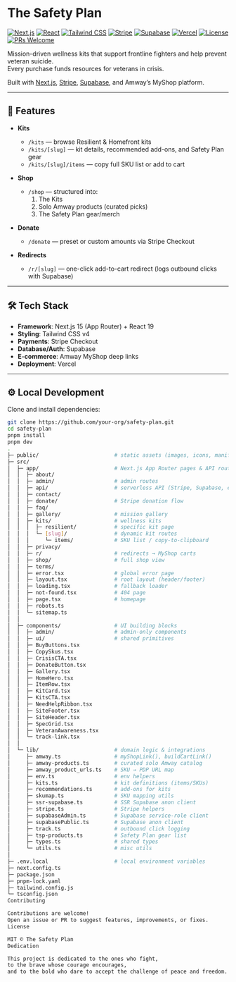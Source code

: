 # The Safety Plan

[![Next.js](https://img.shields.io/badge/Next.js-15-black?logo=next.js&logoColor=white)](https://nextjs.org)
[![React](https://img.shields.io/badge/React-19-20232a?logo=react)](https://react.dev)
[![Tailwind CSS](https://img.shields.io/badge/Tailwind%20CSS-v4-06B6D4?logo=tailwindcss&logoColor=white)](https://tailwindcss.com)
[![Stripe](https://img.shields.io/badge/Stripe-Checkout-635BFF?logo=stripe&logoColor=white)](https://stripe.com)
[![Supabase](https://img.shields.io/badge/Supabase-Database%20%26%20Auth-3ECF8E?logo=supabase&logoColor=white)](https://supabase.com)
[![Vercel](https://img.shields.io/badge/Deploy-Vercel-000000?logo=vercel&logoColor=white)](https://vercel.com)
[![License](https://img.shields.io/badge/License-MIT-yellow)](LICENSE)
[![PRs Welcome](https://img.shields.io/badge/PRs-welcome-brightgreen.svg)](https://github.com/your-org/safety-plan/pulls)

Mission-driven wellness kits that support frontline fighters and help prevent veteran suicide.  
Every purchase funds resources for veterans in crisis.  

Built with [Next.js](https://nextjs.org), [Stripe](https://stripe.com), [Supabase](https://supabase.com), and Amway’s MyShop platform.

---

## 🚀 Features

- **Kits**  
  - `/kits` — browse Resilient & Homefront kits  
  - `/kits/[slug]` — kit details, recommended add-ons, and Safety Plan gear  
  - `/kits/[slug]/items` — copy full SKU list or add to cart  

- **Shop**  
  - `/shop` — structured into:  
    1. The Kits  
    2. Solo Amway products (curated picks)  
    3. The Safety Plan gear/merch  

- **Donate**  
  - `/donate` — preset or custom amounts via Stripe Checkout  

- **Redirects**  
  - `/r/[slug]` — one-click add-to-cart redirect (logs outbound clicks with Supabase)

---

## 🛠 Tech Stack

- **Framework**: Next.js 15 (App Router) + React 19  
- **Styling**: Tailwind CSS v4  
- **Payments**: Stripe Checkout  
- **Database/Auth**: Supabase  
- **E-commerce**: Amway MyShop deep links  
- **Deployment**: Vercel  

---

## ⚙️ Local Development

Clone and install dependencies:

```bash
git clone https://github.com/your-org/safety-plan.git
cd safety-plan
pnpm install
pnpm dev
.
├─ public/                        # static assets (images, icons, manifest, etc.)
├─ src/
│  ├─ app/                        # Next.js App Router pages & API routes
│  │  ├─ about/
│  │  ├─ admin/                   # admin routes
│  │  ├─ api/                     # serverless API (Stripe, Supabase, etc.)
│  │  ├─ contact/
│  │  ├─ donate/                  # Stripe donation flow
│  │  ├─ faq/
│  │  ├─ gallery/                 # mission gallery
│  │  ├─ kits/                    # wellness kits
│  │  │  ├─ resilient/            # specific kit page
│  │  │  └─ [slug]/               # dynamic kit routes
│  │  │     └─ items/             # SKU list / copy-to-clipboard
│  │  ├─ privacy/
│  │  ├─ r/                       # redirects → MyShop carts
│  │  ├─ shop/                    # full shop view
│  │  ├─ terms/
│  │  ├─ error.tsx                # global error page
│  │  ├─ layout.tsx               # root layout (header/footer)
│  │  ├─ loading.tsx              # fallback loader
│  │  ├─ not-found.tsx            # 404 page
│  │  ├─ page.tsx                 # homepage
│  │  ├─ robots.ts
│  │  └─ sitemap.ts
│  │
│  ├─ components/                 # UI building blocks
│  │  ├─ admin/                   # admin-only components
│  │  ├─ ui/                      # shared primitives
│  │  ├─ BuyButtons.tsx
│  │  ├─ CopySkus.tsx
│  │  ├─ CrisisCTA.tsx
│  │  ├─ DonateButton.tsx
│  │  ├─ Gallery.tsx
│  │  ├─ HomeHero.tsx
│  │  ├─ ItemRow.tsx
│  │  ├─ KitCard.tsx
│  │  ├─ KitsCTA.tsx
│  │  ├─ NeedHelpRibbon.tsx
│  │  ├─ SiteFooter.tsx
│  │  ├─ SiteHeader.tsx
│  │  ├─ SpecGrid.tsx
│  │  ├─ VeteranAwareness.tsx
│  │  └─ track-link.tsx
│  │
│  └─ lib/                        # domain logic & integrations
│     ├─ amway.ts                 # myShopLink(), buildCartLink()
│     ├─ amway-products.ts        # curated solo Amway catalog
│     ├─ amway_product_urls.ts    # SKU → PDP URL map
│     ├─ env.ts                   # env helpers
│     ├─ kits.ts                  # kit definitions (items/SKUs)
│     ├─ recommendations.ts       # add-ons for kits
│     ├─ skumap.ts                # SKU mapping utils
│     ├─ ssr-supabase.ts          # SSR Supabase anon client
│     ├─ stripe.ts                # Stripe helpers
│     ├─ supabaseAdmin.ts         # Supabase service-role client
│     ├─ supabasePublic.ts        # Supabase anon client
│     ├─ track.ts                 # outbound click logging
│     ├─ tsp-products.ts          # Safety Plan gear list
│     ├─ types.ts                 # shared types
│     └─ utils.ts                 # misc utils
│
├─ .env.local                     # local environment variables
├─ next.config.ts
├─ package.json
├─ pnpm-lock.yaml
├─ tailwind.config.js
└─ tsconfig.json
Contributing

Contributions are welcome!
Open an issue or PR to suggest features, improvements, or fixes.
License

MIT © The Safety Plan
Dedication

This project is dedicated to the ones who fight,
to the brave whose courage encourages,
and to the bold who dare to accept the challenge of peace and freedom.
